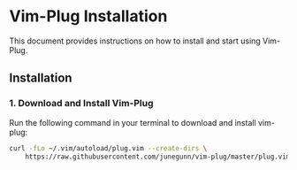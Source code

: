 # Vim-Plug Installation

This document provides instructions on how to install and start using Vim-Plug.

## Installation

### 1. Download and Install Vim-Plug

Run the following command in your terminal to download and install vim-plug:

```sh
curl -fLo ~/.vim/autoload/plug.vim --create-dirs \
    https://raw.githubusercontent.com/junegunn/vim-plug/master/plug.vim

